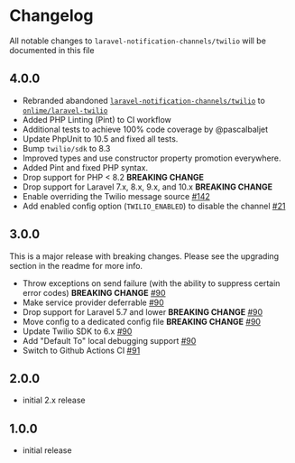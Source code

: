 # Changelog

All notable changes to `laravel-notification-channels/twilio` will be documented in this file

## 4.0.0

- Rebranded abandoned [`laravel-notification-channels/twilio`](https://github.com/laravel-notification-channels/twilio) to [`onlime/laravel-twilio`](https://github.com/onlime/laravel-twilio)
- Added PHP Linting (Pint) to CI workflow
- Additional tests to achieve 100% code coverage by @pascalbaljet
- Update PhpUnit to 10.5 and fixed all tests.
- Bump `twilio/sdk` to 8.3
- Improved types and use constructor property promotion everywhere.
- Added Pint and fixed PHP syntax.
- Drop support for PHP < 8.2 **BREAKING CHANGE**
- Drop support for Laravel 7.x, 8.x, 9.x, and 10.x **BREAKING CHANGE**
- Enable overriding the Twilio message source [#142](https://github.com/laravel-notification-channels/twilio/pull/142)
- Add enabled config option (`TWILIO_ENABLED`) to disable the channel [#21](https://github.com/laravel-notification-channels/twilio/pull/121)

## 3.0.0

This is a major release with breaking changes. Please see the upgrading section in the readme for more info.

- Throw exceptions on send failure (with the ability to suppress certain error codes) **BREAKING CHANGE** [#90](https://github.com/laravel-notification-channels/twilio/pull/90)
- Make service provider deferrable [#90](https://github.com/laravel-notification-channels/twilio/pull/90)
- Drop support for Laravel 5.7 and lower **BREAKING CHANGE** [#90](https://github.com/laravel-notification-channels/twilio/pull/90)
- Move config to a dedicated config file **BREAKING CHANGE** [#90](https://github.com/laravel-notification-channels/twilio/pull/90)
- Update Twilio SDK to 6.x [#90](https://github.com/laravel-notification-channels/twilio/pull/90)
- Add "Default To" local debugging support [#90](https://github.com/laravel-notification-channels/twilio/pull/90)
- Switch to Github Actions CI [#91](https://github.com/laravel-notification-channels/twilio/pull/91)

## 2.0.0

- initial 2.x release

## 1.0.0

- initial release
